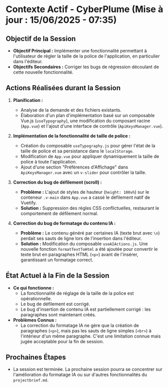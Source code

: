 # Contexte Actif - CyberPlume (Mise à jour : 15/06/2025 - 07:35)

## Objectif de la Session

*   **Objectif Principal :** Implémenter une fonctionnalité permettant à l'utilisateur de régler la taille de la police de l'application, en particulier dans l'éditeur.
*   **Objectifs Secondaires :** Corriger les bugs de régression découlant de cette nouvelle fonctionnalité.

## Actions Réalisées durant la Session

1.  **Planification :**
    *   Analyse de la demande et des fichiers existants.
    *   Élaboration d'un plan d'implémentation basé sur un composable Vue.js (`useTypography`), une modification du composant racine (`App.vue`) et l'ajout d'une interface de contrôle (`ApiKeysManager.vue`).

2.  **Implémentation de la fonctionnalité de taille de police :**
    *   Création du composable `useTypography.js` pour gérer l'état de la taille de police et sa persistance dans le `localStorage`.
    *   Modification de `App.vue` pour appliquer dynamiquement la taille de police à toute l'application.
    *   Ajout d'une section "Préférences d'Affichage" dans `ApiKeysManager.vue` avec un `v-slider` pour contrôler la taille.

3.  **Correction du bug de défilement (scroll) :**
    *   **Problème :** L'ajout de styles de hauteur (`height: 100vh`) sur le conteneur `.v-main` dans `App.vue` a cassé le défilement natif de Vuetify.
    *   **Solution :** Suppression des règles CSS conflictuelles, restaurant le comportement de défilement normal.

4.  **Correction du bug de formatage du contenu IA :**
    *   **Problème :** Le contenu généré par certaines IA (texte brut avec `\n`) perdait ses sauts de ligne lors de l'insertion dans l'éditeur.
    *   **Solution :** Modification du composable `useAIActions.js`. Une nouvelle fonction `formatTextToHtml` a été ajoutée pour convertir le texte brut en paragraphes HTML (`<p>`) avant de l'insérer, garantissant un formatage correct.

## État Actuel à la Fin de la Session

*   **Ce qui fonctionne :**
    *   La fonctionnalité de réglage de la taille de la police est opérationnelle.
    *   Le bug de défilement est corrigé.
    *   Le bug d'insertion de contenu IA est partiellement corrigé : les paragraphes sont maintenant créés.
*   **Problèmes Connus :**
    *   La correction du formatage IA ne gère que la création de paragraphes (`<p>`), mais pas les sauts de ligne simples (`<br>`) à l'intérieur d'un même paragraphe. C'est une limitation connue mais jugée acceptable pour la fin de session.

## Prochaines Étapes

*   La session est terminée. La prochaine session pourra se concentrer sur l'amélioration du formatage IA ou sur d'autres fonctionnalités du `projectbrief.md`.